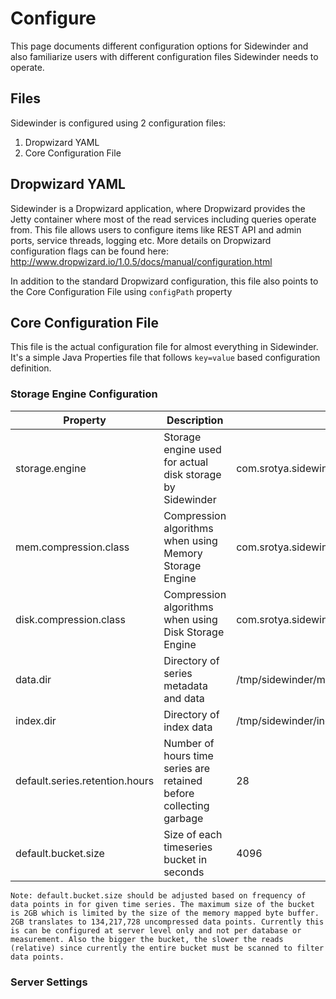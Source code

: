 # Configure
This page documents different configuration options for Sidewinder and also familiarize users with different configuration files Sidewinder needs to operate.

## Files
Sidewinder is configured using 2 configuration files:
1. Dropwizard YAML
2. Core Configuration File

## Dropwizard YAML
Sidewinder is a Dropwizard application, where Dropwizard provides the Jetty container where most of the read services including queries operate from. This file allows users to configure items like REST API and admin ports, service threads, logging etc. More details on Dropwizard configuration flags can be found here: http://www.dropwizard.io/1.0.5/docs/manual/configuration.html

In addition to the standard Dropwizard configuration, this file also points to the Core Configuration File using ```configPath``` property

## Core Configuration File
This file is the actual configuration file for almost everything in Sidewinder. It's a simple Java Properties file that follows ```key=value``` based configuration definition.

### Storage Engine Configuration

|Property                |Description                        |Default|Values|
|------------------------|-----------------------------------|-------|------|
|storage.engine  |Storage engine used for actual disk storage by Sidewinder|com.srotya.sidewinder.core.storage.mem.MemStorageEngine|com.srotya.sidewinder.core.storage.disk.DiskStorageEngine, com.srotya.sidewinder.core.storage.mem.MemStorageEngine|
|mem.compression.class|Compression algorithms when using Memory Storage Engine|com.srotya.sidewinder.core.storage.compression.byzantine.ByzantineWriter|com.srotya.sidewinder.core.storage.compression.dod.DodWriter, com.srotya.sidewinder.core.storage.compression.byzantine.ByzantineWriter, com.srotya.sidewinder.core.storage.compression.gorilla.GorillaWriter|
|disk.compression.class|Compression algorithms when using Disk Storage Engine|com.srotya.sidewinder.core.storage.compression.byzantine.ByzantineWriter|com.srotya.sidewinder.core.storage.compression.byzantine.ByzantineWriter|
|data.dir|Directory of series metadata and data|/tmp/sidewinder/metadata||
|index.dir|Directory of index data|/tmp/sidewinder/index||
|default.series.retention.hours |Number of hours time series are retained before collecting garbage|28||
|default.bucket.size|Size of each timeseries bucket in seconds|4096|Max 2 billion|

```
Note: default.bucket.size should be adjusted based on frequency of data points in for given time series. The maximum size of the bucket is 2GB which is limited by the size of the memory mapped byte buffer. 2GB translates to 134,217,728 uncompressed data points. Currently this is can be configured at server level only and not per database or measurement. Also the bigger the bucket, the slower the reads (relative) since currently the entire bucket must be scanned to filter data points.
```

### Server Settings
